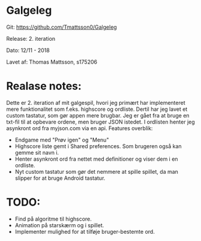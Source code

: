 # Galgeleg
Git: https://github.com/Tmattsson0/Galgeleg

Release: 2. iteration

Dato: 12/11 - 2018

Lavet af: Thomas Mattsson, s175206

# Realase notes:
Dette er 2. iteration af mit galgespil, hvori jeg primært har implementeret mere funktionalitet som f.eks. highscore og ordliste. Dertil har jeg lavet et custom tastatur, som gør appen mere brugbar. Jeg er gået fra at bruge en txt-fil til at opbevare ordene, men bruger JSON istedet. I ordlisten henter jeg asynkront ord fra myjson.com via en api.
Features overblik:
- Endgame med "Prøv igen" og "Menu"
- Highscore liste gemt i Shared preferences. Som brugeren også kan gemme sit navn i.
- Henter asynkront ord fra nettet med definitioner og viser dem i en ordliste.
- Nyt custom tastatur som gør det nemmere at spille spillet, da man slipper for at bruge Android tastatur.

# TODO:
- Find på algoritme til highscore.
- Animation på starskærm og i spillet.
- Implementer mulighed for at tilføje bruger-bestemte ord.
